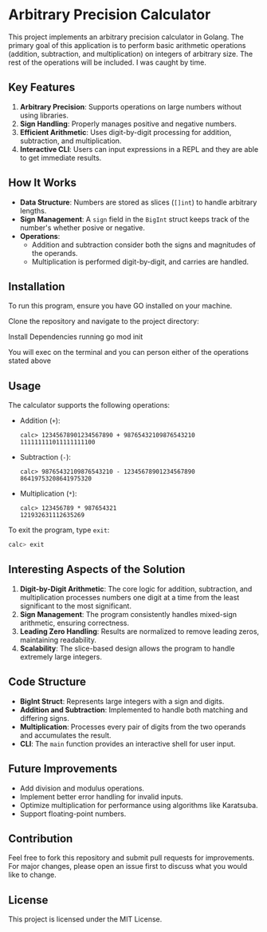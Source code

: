 # Arbitrary Precision Calculator

This project implements an arbitrary precision calculator in Golang. The primary goal of this application is to perform basic arithmetic operations (addition, subtraction, and multiplication) on integers of arbitrary size.  The rest of the operations  will be included. I was caught by time.

## Key Features

1. **Arbitrary Precision**: Supports operations on large  numbers without using libraries.
2. **Sign Handling**: Properly manages positive and negative numbers.
3. **Efficient Arithmetic**: Uses digit-by-digit processing for addition, subtraction, and multiplication.
4. **Interactive CLI**: Users can input expressions in a REPL and they are able to get immediate results.

## How It Works

- **Data Structure**: Numbers are stored as slices  (`[]int`) to handle arbitrary lengths.
- **Sign Management**: A `sign` field in the `BigInt` struct keeps track of the number's   whether posive or negative.
- **Operations**:
  - Addition and subtraction consider both the signs and magnitudes of the operands.
  - Multiplication is performed digit-by-digit, and carries are handled.

## Installation

To run this program, ensure you have  GO installed on your machine.

Clone the repository and navigate to the project directory:

Install Dependencies running go mod init

You will exec on the terminal  and you can person either of the operations stated above

## Usage

The calculator supports the following operations:

- Addition (`+`):

  ```
  calc> 12345678901234567890 + 98765432109876543210
  111111111011111111100
  ```

- Subtraction (`-`):

  ```
  calc> 98765432109876543210 - 12345678901234567890
  86419753208641975320
  ```

- Multiplication (`*`):

  ```
  calc> 123456789 * 987654321
  121932631112635269
  ```

To exit the program, type `exit`:

```bash
calc> exit
```

## Interesting Aspects of the Solution

1. **Digit-by-Digit Arithmetic**: The core logic for addition, subtraction, and multiplication processes numbers one digit at a time from the least significant to the most significant.
2. **Sign Management**: The program consistently handles mixed-sign arithmetic, ensuring correctness.
3. **Leading Zero Handling**: Results are normalized to remove leading zeros, maintaining readability.
4. **Scalability**: The slice-based design allows the program to handle extremely large integers.

## Code Structure

- **BigInt Struct**: Represents large integers with a sign and digits.
- **Addition and Subtraction**: Implemented to handle both matching and differing signs.
- **Multiplication**: Processes every pair of digits from the two operands and accumulates the result.
- **CLI**: The `main` function provides an interactive shell for user input.

## Future Improvements

- Add division and modulus operations.
- Implement better error handling for invalid inputs.
- Optimize multiplication for performance using algorithms like Karatsuba.
- Support floating-point numbers.

## Contribution

Feel free to fork this repository and submit pull requests for improvements. For major changes, please open an issue first to discuss what you would like to change.

## License

This project is licensed under the MIT License.


